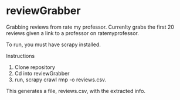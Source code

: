 # reviewGrabber
Grabbing reviews from rate my professor. Currenlty grabs the first 20 reviews given a link to a professor on ratemyprofessor.


To run, you must have scrapy installed.

Instructions

1) Clone repository
2) Cd into reviewGrabber
3) run, scrapy crawl rmp -o reviews.csv.

This generates a file, reviews.csv, with the extracted info. 
